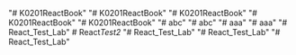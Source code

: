 "# K0201ReactBook" 
"# K0201ReactBook" 
"# K0201ReactBook" 
"# K0201ReactBook" 
"# K0201ReactBook" 
"# abc" 
"# abc" 
"# aaa" 
"# aaa" 
"# React_Test_Lab" 
#   R e a c t _ T e s t 2 _  
 "# React_Test_Lab" 
"# React_Test_Lab" 
"# React_Test_Lab" 
